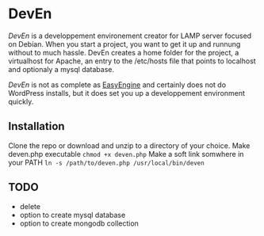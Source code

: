 # DevEn

_DevEn_ is a developpement environement creator for LAMP server focused on Debian.
When you start a project, you want to get it up and runnung without to much hassle.
DevEn creates a home folder for the project, a virtualhost for Apache, an entry to
the /etc/hosts file that points to localhost and optionaly a mysql database.

_DevEn_ is not as complete as [EasyEngine](https://rtcamp.com/easyengine/) and certainly
does not do WordPress installs, but it does set you up a developpement environment
quickly.

## Installation

Clone the repo or download and unzip to a directory of your choice. Make deven.php
executable
``
chmod +x deven.php
``
Make a soft link somwhere in your PATH
``
ln -s /path/to/deven.php /usr/local/bin/deven
``

## TODO

- delete
- option to create mysql database
- option to create mongodb collection
